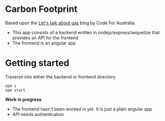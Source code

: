 # Carbon Footprint

Based upon the [Let's talk about gas](https://blog.codeforaustralia.org/lets-talk-about-gas-47243900bd7d) blog by Code For Australia.

* This app consists of a backend written in nodejs/express/sequelize that provides an API for the frontend
* The frontend is an angular app

# Getting started
Traverse into either the backend or frontend directory
```
npm i
npm start
```

**Work in progress**

* The frontend hasn't been worked in yet. It is just a plain angular app
* API needs authentication